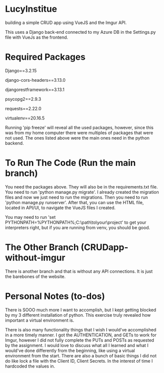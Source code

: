 # LucyInstitue
building a simple CRUD app using VueJS and the Imgur API.

This uses a Django back-end connected to my Azure DB in the Settings.py file with VueJs as the frontend.

# Required Packages
Django==3.2.15

django-cors-headers==3.13.0

djangorestframework==3.13.1

psycopg2==2.9.3

requests==2.22.0

virtualenv==20.16.5

Running 'pip freeze' will reveal all the used packages, however, since this was from my home computer there were multiples of packages that were not used. The ones listed above were the main ones need in the python backend.

# To Run The Code (Run the main branch)

You need the packages above. They will also be in the requirements.txt file. You need to run 'python manage.py migrate'. I already created the migration files and now we just need to run the migrations. Then you need to run 'python manage.py runserver'. After that, you can use the HTML file, located in API/UI, to navigate the VueJS files I created. 

You may need to run 'set PYTHONPATH=%PYTHONPATH%;C:\path\to\your\project\' to get your interpreters right, but if you are running from venv, you should be good.

# The Other Branch (CRUDapp-without-imgur

There is another branch and that is without any API connections. It is just the barebones of the website.

# Personal Notes (to-dos)
  
There is SOOO much more I want to accomplish, but I kept getting blocked by my 3 different installation of python. This exercise truly revealed how important a virtual environment is. 

There is also many functionality things that I wish I would've accomplished in a more timely manner. I got the AUTHENTICATION, and GETs to work for Imgur, however I did not fully complete the PUTs and POSTs as requested by the assignment. I would love to discuss what all I learned and what I would've done differently from the beginning, like using a virtual environment from the start. There are also a bunch of basic things I did not do like lock a file with the Client ID, Client Secrets. In the interest of time I hardcoded the values in.
